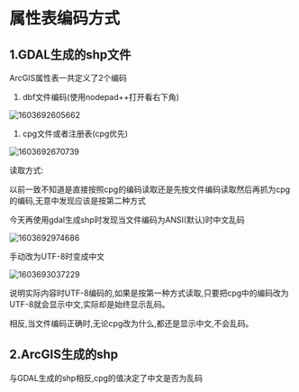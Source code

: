 # 属性表编码方式

## 1.GDAL生成的shp文件

ArcGIS属性表一共定义了2个编码

1. dbf文件编码(使用nodepad++打开看右下角)

![1603692605662](https://pzy-images.oss-cn-hangzhou.aliyuncs.com/img/202111032037195.png)

1. cpg文件或者注册表(cpg优先)

![1603692670739](https://pzy-images.oss-cn-hangzhou.aliyuncs.com/img/202111032037196.png)



读取方式:

以前一致不知道是直接按照cpg的编码读取还是先按文件编码读取然后再抓为cpg的编码,无意中发现应该是按第二种方式

今天再使用gdal生成shp时发现当文件编码为ANSI(默认)时中文乱码

![1603692974686](https://pzy-images.oss-cn-hangzhou.aliyuncs.com/img/202111032037197.png)

手动改为UTF-8时变成中文

![1603693037229](https://pzy-images.oss-cn-hangzhou.aliyuncs.com/img/202111032037198.png)

说明实际内容时UTF-8编码的,如果是按第一种方式读取,只要把cpg中的编码改为UTF-8就会显示中文,实际却是始终显示乱码。

相反,当文件编码正确时,无论cpg改为什么,都还是显示中文,不会乱码。

## 2.ArcGIS生成的shp

与GDAL生成的shp相反,cpg的值决定了中文是否为乱码